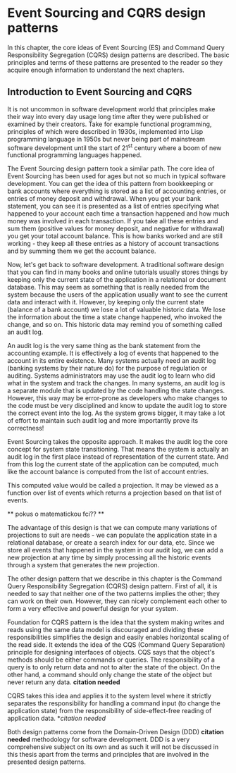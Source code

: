 # Event Sourcing and CQRS design patterns

In this chapter, the core ideas of Event Sourcing (ES) and Command Query Responsibility Segregation (CQRS) design patterns are described. The basic principles and terms of these patterns are presented to the reader so they acquire enough information to understand the next chapters.

## Introduction to Event Sourcing and CQRS

It is not uncommon in software development world that principles make their way into every day usage long time after they were published or examined by their creators. Take for example functional programming, principles of which were described in 1930s, implemented into Lisp programming language in 1950s but never being part of mainstream software development until the start of 21<sup>st</sup> century where a boom of new functional programming languages happened.

The Event Sourcing design pattern took a similar path. The core idea of Event Sourcing has been used for ages but not so much in typical software development. You can get the idea of this pattern from bookkeeping or bank accounts where everything is stored as a list of accounting entries, or entries of money deposit and withdrawal. When you get your bank statement, you can see it is presented as a list of entries specifying what happened to your account each time a transaction happened and how much money was involved in each transaction. If you take all these entries and sum them (positive values for money deposit, and negative for withdrawal) you get your total account balance. This is how banks worked and are still working - they keep all these entries as a history of account transactions and by summing them we get the account balance.

Now, let's get back to software development. A traditional software design that you can find in many books and online tutorials usually stores things by keeping only the current state of the application in a relational or document database. This may seem as something that is really needed from the system because the users of the application usually want to see the current data and interact with it. However, by keeping only the current state (balance of a bank account) we lose a lot of valuable historic data. We lose the information about the time a state change happened, who invoked the change, and so on. This historic data may remind you of something called an audit log. 

An audit log is the very same thing as the bank statement from the accounting example. It is effectively a log of events that happened to the account in its entire existence. Many systems actually need an audit log (banking systems by their nature do) for the purpose of regulation or auditing. Systems administrators may use the audit log to learn who did what in the system and track the changes. In many systems, an audit log is a separate module that is updated by the code handling the state changes. However, this way may be error-prone as developers who make changes to the code must be very disciplined and know to update the audit log to store the correct event into the log. As the system grows bigger, it may take a lot of effort to maintain such audit log and more importantly prove its correctness!

Event Sourcing takes the opposite approach. It makes the audit log the core concept for system state transitioning. That means the system is actually an audit log in the first place instead of representation of the current state. And from this log the current state of the application can be computed, much like the account balance is computed from the list of account entries. 

This computed value would be called a projection. It may be viewed as a function over list of events which returns a projection based on that list of events.

** pokus o matematickou fci?? **

The advantage of this design is that we can compute many variations of projections to suit are needs - we can populate the application state in a relational database, or create a search index for our data, etc. Since we store all events that happened in the system in our audit log, we can add a new projection at any time by simply processing all the historic events through a system that generates the new projection.

The other design pattern that we describe in this chapter is the Command Query Responsibility Segregation (CQRS) design pattern. First of all, it is needed to say that neither one of the two patterns implies the other; they can work on their own. However, they can nicely complement each other to form a very effective and powerful design for your system.

Foundation for CQRS pattern is the idea that the system making writes and reads using the same data model is discouraged and dividing these responsibilities simplifies the design and easily enables horizontal scaling of the read side. It extends the idea of the CQS (Command Query Separation) principle for designing interfaces of objects. CQS says that the object's methods should be either commands or queries. The responsibility of a query is to only return data and not to alter the state of the object. On the other hand, a command should only change the state of the object but never return any data. **citation needed**

CQRS takes this idea and applies it to the system level where it strictly separates the responsibility for handling a command input (to change the application state) from the responsibility of side-effect-free reading of application data. **citation needed*

Both design patterns come from the Domain-Driven Design (DDD) **citation needed** methodology for software development. DDD is a very comprehensive subject on its own and as such it will not be discussed in this thesis apart from the terms and principles that are involved in the presented design patterns.



